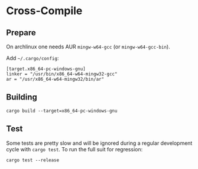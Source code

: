 # Cross-Compile

## Prepare

On archlinux one needs AUR `mingw-w64-gcc` (or `mingw-w64-gcc-bin`).

Add `~/.cargo/config`:
```
[target.x86_64-pc-windows-gnu]
linker = "/usr/bin/x86_64-w64-mingw32-gcc"
ar = "/usr/x86_64-w64-mingw32/bin/ar"
```

## Building

```
cargo build --target=x86_64-pc-windows-gnu
```

## Test

Some tests are pretty slow and will be ignored during a regular development cycle with
`cargo test`. To run the full suit for regression:

```
cargo test --release
```
